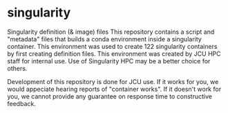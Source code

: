 # singularity
Singularity definition (&amp; image) files
This repository contains a script and "metadata" files that builds a conda environment inside a singularity container.
This environment was used to create 122 singularity containers by first creating definition files.
This environment was created by JCU HPC staff for internal use.
Use of Singularity HPC may be a better choice for others.

Development of this repository is done for JCU use.
If it works for you, we would appeciate hearing reports of "container works".
If it doesn't work for you, we cannot provide any guarantee on response time to constructive feedback.
